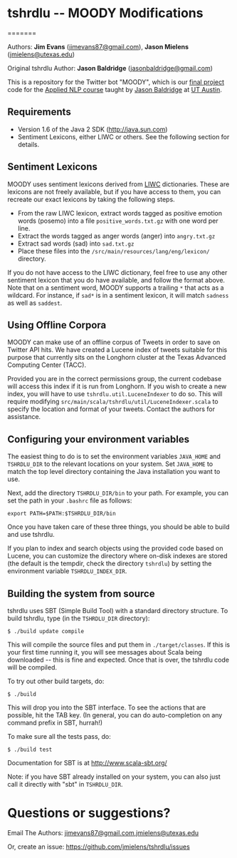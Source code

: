# tshrdlu -- MOODY Modifications
=======

Authors: **Jim Evans** (jimevans87@gmail.com), **Jason Mielens** (jmielens@utexas.edu)

Original tshrdlu Author: **Jason Baldridge** (jasonbaldridge@gmail.com)


This is a repository for the Twitter bot "MOODY", which is our [final project](https://github.com/utcompling/applied-nlp/wiki/Course-Project) code for the [Applied NLP course](https://github.com/utcompling/applied-nlp/wiki) taught by [Jason Baldridge](http://www.jasonbaldridge.com) at [UT Austin](http://www.utexas.edu).

## Requirements

* Version 1.6 of the Java 2 SDK (http://java.sun.com)
* Sentiment Lexicons, either LIWC or others. See the following section for details.

## Sentiment Lexicons

MOODY uses sentiment lexicons derived from [LIWC](http://www.liwc.net/) dictionaries. These are lexicons are not freely available, but if you have access to them, you can recreate our exact lexicons by taking the following steps.

* From the raw LIWC lexicon, extract words tagged as positive emotion words (posemo) into a file `positive_words.txt.gz` with one word per line.
* Extract the words tagged as anger words (anger) into `angry.txt.gz`
* Extract sad words (sad) into `sad.txt.gz`
* Place these files into the `/src/main/resources/lang/eng/lexicon/` directory.

If you do not have access to the LIWC dictionary, feel free to use any other sentiment lexicon that you do have available, and follow the format above. Note that on a sentiment word, MOODY supports a trailing `*` that acts as a wildcard. For instance, if `sad*` is in a sentiment lexicon, it will match `sadness` as well as `saddest`. 

## Using Offline Corpora

MOODY can make use of an offline corpus of Tweets in order to save on Twitter API hits. We have created a Lucene index of tweets suitable for this purpose that currently sits on the Longhorn cluster at the Texas Advanced Computing Center (TACC).

Provided you are in the correct permissions group, the current codebase will access this index if it is run from Longhorn. If you wish to create a new index, you will have to use `tshrdlu.util.LuceneIndexer` to do so. This will require modifying `src/main/scala/tshrdlu/util/LuceneIndexer.scala` to specify the location and format of your tweets. Contact the authors for assistance.

## Configuring your environment variables

The easiest thing to do is to set the environment variables `JAVA_HOME`
and `TSHRDLU_DIR` to the relevant locations on your system. Set `JAVA_HOME`
to match the top level directory containing the Java installation you
want to use.

Next, add the directory `TSHRDLU_DIR/bin` to your path. For example, you
can set the path in your `.bashrc` file as follows:

	export PATH=$PATH:$TSHRDLU_DIR/bin

Once you have taken care of these three things, you should be able to
build and use tshrdlu.

If you plan to index and search objects using the provided code based
on Lucene, you can customize the directory where on-disk indexes are
stored (the default is the tempdir, check the directory `tshrdlu`) by
setting the environment variable `TSHRDLU_INDEX_DIR`.


## Building the system from source

tshrdlu uses SBT (Simple Build Tool) with a standard directory
structure.  To build tshrdlu, type (in the `TSHRDLU_DIR` directory):

	$ ./build update compile

This will compile the source files and put them in
`./target/classes`. If this is your first time running it, you will see
messages about Scala being downloaded -- this is fine and
expected. Once that is over, the tshrdlu code will be compiled.

To try out other build targets, do:

	$ ./build

This will drop you into the SBT interface. To see the actions that are
possible, hit the TAB key. (In general, you can do auto-completion on
any command prefix in SBT, hurrah!)

To make sure all the tests pass, do:

	$ ./build test

Documentation for SBT is at <http://www.scala-sbt.org/>

Note: if you have SBT already installed on your system, you can
also just call it directly with "sbt" in `TSHRDLU_DIR`.


# Questions or suggestions?

Email The Authors: <jimevans87@gmail.com>,<jmielens@utexas.edu>

Or, create an issue: <https://github.com/jmielens/tshrdlu/issues>
